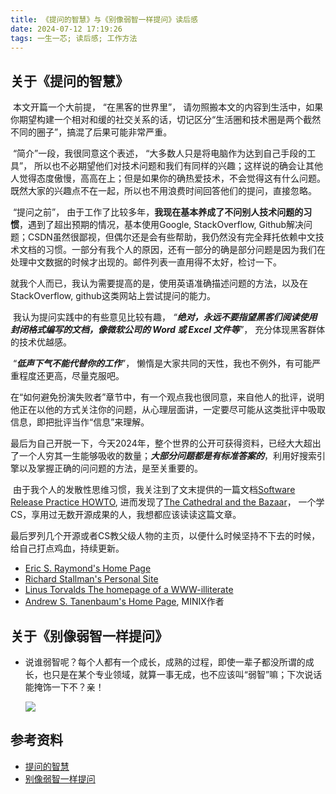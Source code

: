 ```yaml
---
title: 《提问的智慧》与《别像弱智一样提问》读后感
date: 2024-07-12 17:19:26
tags: 一生一芯; 读后感; 工作方法
---
```


## 关于《提问的智慧》

​        本文开篇一个大前提， “在黑客的世界里”， 请勿照搬本文的内容到生活中，如果你期望构建一个相对和缓的社交关系的话，切记区分“生活圈和技术圈是两个截然不同的圈子”，搞混了后果可能非常严重。

​         “简介”一段，我很同意这个表述， “大多数人只是将电脑作为达到自己手段的工具”， 所以也不必期望他们对技术问题和我们有同样的兴趣；这样说的确会让其他人觉得态度傲慢，高高在上；但是如果你的确热爱技术，不会觉得这有什么问题。既然大家的兴趣点不在一起，所以也不用浪费时间回答他们的提问，直接忽略。

​        “提问之前”， 由于工作了比较多年，**我现在基本养成了不问别人技术问题的习惯**，遇到了超出预期的情况，基本使用Google, StackOverflow, Github解决问题；CSDN虽然很鄙视，但偶尔还是会有些帮助，我仍然没有完全拜托依赖中文技术文档的习惯。一部分有我个人的原因，还有一部分的确是部分问题是因为我们在处理中文数据的时候才出现的。邮件列表一直用得不太好，检讨一下。

​        就我个人而已，我认为需要提高的是，使用英语准确描述问题的方法，以及在StackOverflow, github这类网站上尝试提问的能力。

​       我认为提问实践中的有些意见比较有趣， *“**绝对，永远不要指望黑客们阅读使用封闭格式编写的文档，像微软公司的 Word 或 Excel 文件等**”*， 充分体现黑客群体的技术优越感。

​       “***低声下气不能代替你的工作***”， 懒惰是大家共同的天性，我也不例外，有可能严重程度还更高，尽量克服吧。

​         在“如何避免扮演失败者”章节中，有一个观点我也很同意，来自他人的批评，说明他正在以他的方式关注你的问题，从心理层面讲，一定要尽可能从这类批评中吸取信息，即把批评当作“信息”来理解。

​         最后为自己开脱一下，今天2024年，整个世界的公开可获得资料，已经大大超出了一个人穷其一生能够吸收的数量；***大部分问题都是有标准答案的***，利用好搜索引擎以及掌握正确的问问题的方法，是至关重要的。

​        由于我个人的发散性思维习惯，我关注到了文末提供的一篇文档[Software Release Practice HOWTO](http://en.tldp.org/HOWTO/Software-Release-Practice-HOWTO/index.html), 进而发现了[The Cathedral and the Bazaar](http://www.catb.org/~esr//writings/cathedral-bazaar/)， 一个学CS，享用过无数开源成果的人，我想都应该读读这篇文章。

​       最后罗列几个开源或者CS教父级人物的主页，以便什么时候坚持不下去的时候，给自己打点鸡血，持续更新。

- [Eric S. Raymond's Home Page](http://www.catb.org/~esr/)
- [Richard Stallman's Personal Site](https://www.stallman.org/)
- [Linus Torvalds  The homepage of a WWW-illiterate](https://www.cs.helsinki.fi/u/torvalds/)
- [Andrew S. Tanenbaum's Home Page](https://www.cs.vu.nl/~ast/), MINIX作者

   

## 关于《别像弱智一样提问》

- 说谁弱智呢？每个人都有一个成长，成熟的过程，即使一辈子都没所谓的成长，也只是在某个专业领域，就算一事无成，也不应该叫“弱智”嘛；下次说话能掩饰一下不？亲！

  ![](https://github.com/tangx/Stop-Ask-Questions-The-Stupid-Ways/raw/master/images/you-are-not-prepared.png)



## 参考资料

- [提问的智慧](https://github.com/ryanhanwu/How-To-Ask-Questions-The-Smart-Way/blob/main/README-zh_CN.md)
- [别像弱智一样提问](https://github.com/tangx/Stop-Ask-Questions-The-Stupid-Ways/blob/master/README.md)